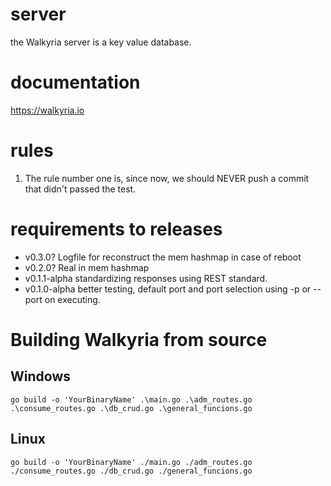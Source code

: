 # server
the Walkyria server is a key value database.

# documentation
https://walkyria.io

# rules
1. The rule number one is, since now, we should NEVER push a commit that didn't passed the test.

# requirements to releases
- v0.3.0? Logfile for reconstruct the mem hashmap in case of reboot
- v0.2.0? Real in mem hashmap
- v0.1.1-alpha standardizing responses using REST standard.
- v0.1.0-alpha better testing, default port and port selection using -p or --port on executing.

# Building Walkyria from source
## Windows
```
go build -o 'YourBinaryName' .\main.go .\adm_routes.go .\consume_routes.go .\db_crud.go .\general_funcions.go
```
## Linux
```
go build -o 'YourBinaryName' ./main.go ./adm_routes.go ./consume_routes.go ./db_crud.go ./general_funcions.go
```
